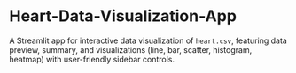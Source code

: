 # Heart-Data-Visualization-App
A Streamlit app for interactive data visualization of `heart.csv`, featuring data preview, summary, and visualizations (line, bar, scatter, histogram, heatmap) with user-friendly sidebar controls.
